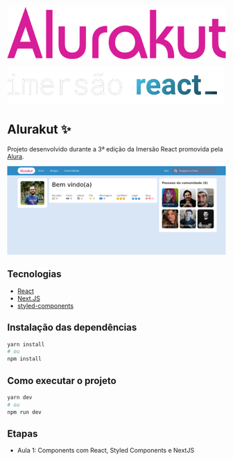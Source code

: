 
![Logo da Alurakut](images/logo-alurakut.svg)

![Logo da Imersão React](images/logo-imersao-react.svg)

# Alurakut ✨

Projeto desenvolvido durante a 3ª edição da Imersão React promovida pela [Alura](https://www.alura.com.br/).

![Página inicial da Alurakut](images/captura-pagina-inical.png)

## Tecnologias
 - [React](https://reactjs.org)
 - [Next.JS](https://nextjs.org/)
 - [styled-components](https://styled-components.com/)


## Instalação das dependências
```bash
yarn install
# ou
npm install
```

## Como executar o projeto

```bash
yarn dev
# ou
npm run dev
```

## Etapas
 - Aula 1: Components com React, Styled Components e NextJS
